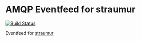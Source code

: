 AMQP Eventfeed for straumur
===========================

[![Build Status](https://secure.travis-ci.org/straumur/amqpfeed.png)](http://travis-ci.org/straumur/amqpfeed)

Eventfeed for [straumur](http://www.github.com/straumur/straumur)


